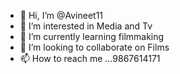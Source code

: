 - 👋 Hi, I’m @Avineet11
- 👀 I’m interested in Media and Tv
- 🌱 I’m currently learning filmmaking
- 💞️ I’m looking to collaborate on Films
- 📫 How to reach me ...9867614171

<!---
Avineet11/Avineet11 is a ✨ special ✨ repository because its `README.md` (this file) appears on your GitHub profile.
You can click the Preview link to take a look at your changes.
--->
